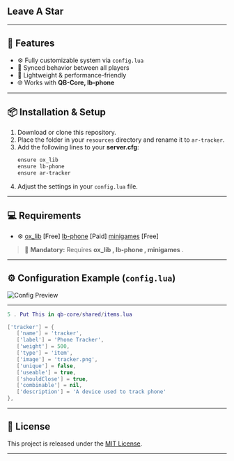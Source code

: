 ## Leave A Star
---
## 🌟 Features
- ⚙️ Fully customizable system via `config.lua`
- 🔄 Synced behavior between all players
- 💨 Lightweight & performance-friendly
- 🌐 Works with **QB-Core, lb-phone**

---


## 📦 Installation & Setup
1. Download or clone this repository.  
2. Place the folder in your `resources` directory and rename it to `ar-tracker`.  
3. Add the following lines to your **server.cfg**:
    ```bash
    ensure ox_lib
    ensure lb-phone
    ensure ar-tracker
    ```
4. Adjust the settings in your `config.lua` file.  
 
 ---

## 💻 Requirements
- ⚙️ 
[ox_lib](https://github.com/overextended/ox_lib)  [Free]
[lb-phone](https://lbscripts.com)  [Paid]
[minigames](https://cdn.discordapp.com/attachments/956985723800678440/1431621576360460319/minigames.zip?ex=68fe14fe&is=68fcc37e&hm=156fcd578dacd0ed61f0e565269272a65e791a7d6a14cde2f37a613af8fef094&) [Free]
> 🧩 **Mandatory:** Requires **ox_lib , lb-phone , minigames** .

---


## ⚙️ Configuration Example (`config.lua`)

![Config Preview](https://cdn.discordapp.com/attachments/956985723800678440/1431625619417858190/code-snapshot.png?ex=68fe18c1&is=68fcc741&hm=b1f14b381d901decd18c509de291e41922e6abe828cbe8df3cd42c7e64968c16&)

---


 ```lua
5 . Put This in qb-core/shared/items.lua

['tracker'] = {
    ['name'] = 'tracker',
    ['label'] = 'Phone Tracker',
    ['weight'] = 500,
    ['type'] = 'item',
    ['image'] = 'tracker.png',
    ['unique'] = false,
    ['useable'] = true,
    ['shouldClose'] = true,
    ['combinable'] = nil,
    ['description'] = 'A device used to track phone'
},
```
---

## 📝 License

This project is released under the [MIT License](https://opensource.org/licenses/MIT).


---


